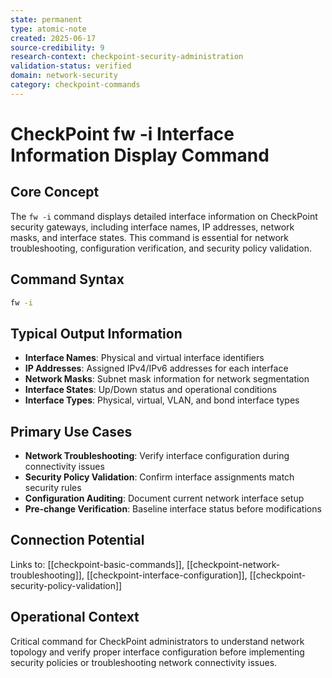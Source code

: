 ```yaml
---
state: permanent
type: atomic-note
created: 2025-06-17
source-credibility: 9
research-context: checkpoint-security-administration
validation-status: verified
domain: network-security
category: checkpoint-commands
---
```


# CheckPoint fw -i Interface Information Display Command

## Core Concept
The `fw -i` command displays detailed interface information on CheckPoint security gateways, including interface names, IP addresses, network masks, and interface states. This command is essential for network troubleshooting, configuration verification, and security policy validation.

## Command Syntax
```bash
fw -i
```

## Typical Output Information
- **Interface Names**: Physical and virtual interface identifiers
- **IP Addresses**: Assigned IPv4/IPv6 addresses for each interface
- **Network Masks**: Subnet mask information for network segmentation
- **Interface States**: Up/Down status and operational conditions
- **Interface Types**: Physical, virtual, VLAN, and bond interface types

## Primary Use Cases
- **Network Troubleshooting**: Verify interface configuration during connectivity issues
- **Security Policy Validation**: Confirm interface assignments match security rules
- **Configuration Auditing**: Document current network interface setup
- **Pre-change Verification**: Baseline interface status before modifications

## Connection Potential
Links to: [[checkpoint-basic-commands]], [[checkpoint-network-troubleshooting]], [[checkpoint-interface-configuration]], [[checkpoint-security-policy-validation]]

## Operational Context
Critical command for CheckPoint administrators to understand network topology and verify proper interface configuration before implementing security policies or troubleshooting network connectivity issues.